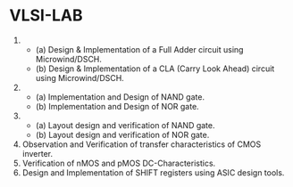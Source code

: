 # VLSI-LAB
 1. - (a) Design & Implementation of a Full Adder circuit using Microwind/DSCH.
    - (b) Design & Implementation of a CLA (Carry Look Ahead) circuit using Microwind/DSCH.
 2. - (a) Implementation and Design of NAND gate.
    - (b) Implementation and Design of NOR gate.
 3. - (a) Layout design and verification of NAND gate.
    - (b) Layout design and verification of NOR gate.
 4. Observation and Verification of transfer characteristics of CMOS inverter.
 5. Verification of nMOS and pMOS DC-Characteristics.
 6. Design and Implementation of SHIFT registers using ASIC design tools.
